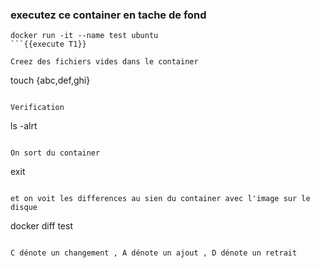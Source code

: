
### executez ce container en tache de fond
```
docker run -it --name test ubuntu
```{{execute T1}}

Creez des fichiers vides dans le container
```
touch {abc,def,ghi}
```{{execute T1}}

Verification 
```
ls -alrt
```{{execute T1}}

On sort du container 
```
exit
```{{execute T1}}

et on voit les differences au sien du container avec l'image sur le disque
```
docker diff test
```{{execute T1}}

C dénote un changement , A dénote un ajout , D dénote un retrait

